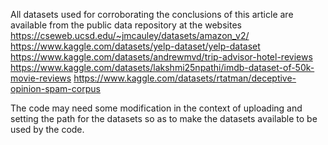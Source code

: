 All datasets used for corroborating the conclusions of this article are available from the public data repository at the websites
https://cseweb.ucsd.edu/~jmcauley/datasets/amazon_v2/ 
https://www.kaggle.com/datasets/yelp-dataset/yelp-dataset 
https://www.kaggle.com/datasets/andrewmvd/trip-advisor-hotel-reviews 
https://www.kaggle.com/datasets/lakshmi25npathi/imdb-dataset-of-50k-movie-reviews
https://www.kaggle.com/datasets/rtatman/deceptive-opinion-spam-corpus

The code may need some modification in the context of uploading and setting the path for the datasets so as to make the datasets available to be used by the code.
